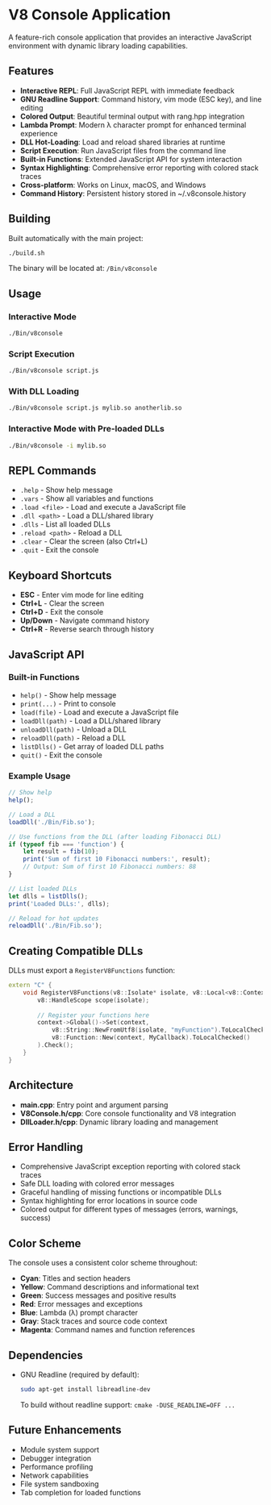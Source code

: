 # V8 Console Application

A feature-rich console application that provides an interactive JavaScript environment with dynamic library loading capabilities.

## Features

- **Interactive REPL**: Full JavaScript REPL with immediate feedback
- **GNU Readline Support**: Command history, vim mode (ESC key), and line editing
- **Colored Output**: Beautiful terminal output with rang.hpp integration
- **Lambda Prompt**: Modern λ character prompt for enhanced terminal experience
- **DLL Hot-Loading**: Load and reload shared libraries at runtime
- **Script Execution**: Run JavaScript files from the command line
- **Built-in Functions**: Extended JavaScript API for system interaction
- **Syntax Highlighting**: Comprehensive error reporting with colored stack traces
- **Cross-platform**: Works on Linux, macOS, and Windows
- **Command History**: Persistent history stored in ~/.v8console.history

## Building

Built automatically with the main project:
```bash
./build.sh
```

The binary will be located at: `/Bin/v8console`

## Usage

### Interactive Mode
```bash
./Bin/v8console
```

### Script Execution
```bash
./Bin/v8console script.js
```

### With DLL Loading
```bash
./Bin/v8console script.js mylib.so anotherlib.so
```

### Interactive Mode with Pre-loaded DLLs
```bash
./Bin/v8console -i mylib.so
```

## REPL Commands

- `.help` - Show help message
- `.vars` - Show all variables and functions
- `.load <file>` - Load and execute a JavaScript file
- `.dll <path>` - Load a DLL/shared library
- `.dlls` - List all loaded DLLs
- `.reload <path>` - Reload a DLL
- `.clear` - Clear the screen (also Ctrl+L)
- `.quit` - Exit the console

## Keyboard Shortcuts

- **ESC** - Enter vim mode for line editing
- **Ctrl+L** - Clear the screen
- **Ctrl+D** - Exit the console
- **Up/Down** - Navigate command history
- **Ctrl+R** - Reverse search through history

## JavaScript API

### Built-in Functions

- `help()` - Show help message
- `print(...)` - Print to console
- `load(file)` - Load and execute a JavaScript file
- `loadDll(path)` - Load a DLL/shared library
- `unloadDll(path)` - Unload a DLL
- `reloadDll(path)` - Reload a DLL
- `listDlls()` - Get array of loaded DLL paths
- `quit()` - Exit the console

### Example Usage

```javascript
// Show help
help();

// Load a DLL
loadDll('./Bin/Fib.so');

// Use functions from the DLL (after loading Fibonacci DLL)
if (typeof fib === 'function') {
    let result = fib(10);
    print('Sum of first 10 Fibonacci numbers:', result);
    // Output: Sum of first 10 Fibonacci numbers: 88
}

// List loaded DLLs
let dlls = listDlls();
print('Loaded DLLs:', dlls);

// Reload for hot updates
reloadDll('./Bin/Fib.so');
```

## Creating Compatible DLLs

DLLs must export a `RegisterV8Functions` function:

```cpp
extern "C" {
    void RegisterV8Functions(v8::Isolate* isolate, v8::Local<v8::Context> context) {
        v8::HandleScope scope(isolate);
        
        // Register your functions here
        context->Global()->Set(context,
            v8::String::NewFromUtf8(isolate, "myFunction").ToLocalChecked(),
            v8::Function::New(context, MyCallback).ToLocalChecked()
        ).Check();
    }
}
```

## Architecture

- **main.cpp**: Entry point and argument parsing
- **V8Console.h/cpp**: Core console functionality and V8 integration
- **DllLoader.h/cpp**: Dynamic library loading and management

## Error Handling

- Comprehensive JavaScript exception reporting with colored stack traces
- Safe DLL loading with colored error messages
- Graceful handling of missing functions or incompatible DLLs
- Syntax highlighting for error locations in source code
- Colored output for different types of messages (errors, warnings, success)

## Color Scheme

The console uses a consistent color scheme throughout:
- **Cyan**: Titles and section headers
- **Yellow**: Command descriptions and informational text
- **Green**: Success messages and positive results
- **Red**: Error messages and exceptions
- **Blue**: Lambda (λ) prompt character
- **Gray**: Stack traces and source code context
- **Magenta**: Command names and function references

## Dependencies

- GNU Readline (required by default):
  ```bash
  sudo apt-get install libreadline-dev
  ```
  To build without readline support: `cmake -DUSE_READLINE=OFF ...`

## Future Enhancements

- Module system support
- Debugger integration
- Performance profiling
- Network capabilities
- File system sandboxing
- Tab completion for loaded functions